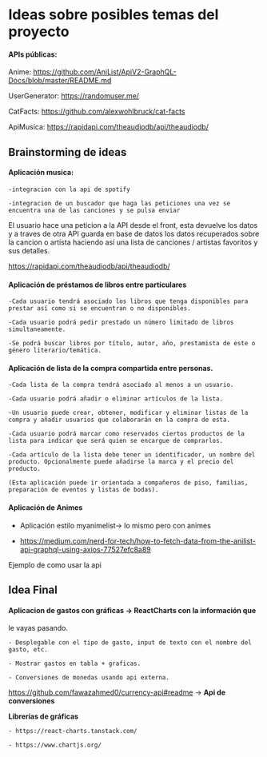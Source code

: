 # Ideas sobre posibles temas del proyecto

#### APIs públicas:

Anime: https://github.com/AniList/ApiV2-GraphQL-Docs/blob/master/README.md

UserGenerator: https://randomuser.me/

CatFacts: https://github.com/alexwohlbruck/cat-facts

ApiMusica: https://rapidapi.com/theaudiodb/api/theaudiodb/


## Brainstorming de ideas


#### Aplicación musica:

	-integracion con la api de spotify
	
	-integracion de un buscador que haga las peticiones una vez se encuentra una de las canciones y se pulsa enviar

El usuario hace una peticion a la API desde el front, esta devuelve los datos y a traves de otra API guarda en base de datos los datos recuperados sobre la cancion o artista haciendo así una lista de canciones / artistas favoritos y sus detalles.

https://rapidapi.com/theaudiodb/api/theaudiodb/


#### Aplicación de préstamos de libros entre particulares

	-Cada usuario tendrá asociado los libros que tenga disponibles para prestar así como si se encuentran o no disponibles.
	
	-Cada usuario podrá pedir prestado un número limitado de libros simultaneamente.
	
	-Se podrá buscar libros por título, autor, año, prestamista de este o género literario/temática.
	

#### Aplicación de lista de la compra compartida entre personas.

	-Cada lista de la compra tendrá asociado al menos a un usuario.
	
	-Cada usuario podrá añadir o eliminar artículos de la lista.
	
	-Un usuario puede crear, obtener, modificar y eliminar listas de la compra y añadir usuarios que colaborarán en la compra de esta.
	
	-Cada usuario podrá marcar como reservados ciertos productos de la lista para indicar que será quien se encargue de comprarlos.
	
	-Cada artículo de la lista debe tener un identificador, un nombre del producto. Opcionalmente puede añadirse la marca y el precio del producto.
	
	(Esta aplicación puede ir orientada a compañeros de piso, familias, preparación de eventos y listas de bodas).


#### Aplicación de Animes

- Aplicación estilo myanimelist-> lo mismo pero con animes

- https://medium.com/nerd-for-tech/how-to-fetch-data-from-the-anilist-api-graphql-using-axios-77527efc8a89

Ejemplo de como usar la api


## Idea Final


#### Aplicacion de gastos con gráficas -> ReactCharts con la información que 
le vayas pasando.

	- Desplegable con el tipo de gasto, input de texto con el nombre del gasto, etc.
	
	- Mostrar gastos en tabla + graficas.
	
	- Conversiones de monedas usando api externa.


https://github.com/fawazahmed0/currency-api#readme -> **Api de conversiones**

**Librerías de gráficas**

	- https://react-charts.tanstack.com/

	- https://www.chartjs.org/
